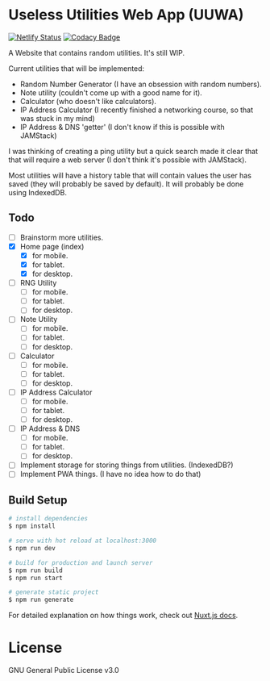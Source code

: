 # Useless Utilities Web App (UUWA)
[![Netlify Status](https://api.netlify.com/api/v1/badges/7a4f8e6b-51cf-431d-9ae7-61fbbc3b53c8/deploy-status)](https://app.netlify.com/sites/nightingale-uuwa/deploys)
[![Codacy Badge](https://app.codacy.com/project/badge/Grade/2710f6f916364253ac85857ae94c413d)](https://www.codacy.com/manual/nise44/UUWA?utm_source=github.com&amp;utm_medium=referral&amp;utm_content=Artipheus/UUWA&amp;utm_campaign=Badge_Grade)

A Website that contains random utilities.
It's still WIP.

Current utilities that will be implemented:
* Random Number Generator (I have an obsession with random numbers).
* Note utility (couldn't come up with a good name for it).
* Calculator (who doesn't like calculators).
* IP Address Calculator (I recently finished a networking course, so that was stuck in my mind)
* IP Address & DNS 'getter' (I don't know if this is possible with JAMStack)

I was thinking of creating a ping utility but a quick search made it clear that that will require a web server (I don't think it's possible with JAMStack).

Most utilities will have a history table that will contain values the user has saved (they will probably be saved by default). It will probably be done using IndexedDB.

## Todo
- [ ] Brainstorm more utilities.
- [x] Home page (index)
  - [x] for mobile.
  - [x] for tablet.
  - [x] for desktop.
- [ ] RNG Utility
  - [ ] for mobile.
  - [ ] for tablet.
  - [ ] for desktop.
- [ ] Note Utility
  - [ ] for mobile.
  - [ ] for tablet.
  - [ ] for desktop.
- [ ] Calculator
  - [ ] for mobile.
  - [ ] for tablet.
  - [ ] for desktop.
- [ ] IP Address Calculator
  - [ ] for mobile.
  - [ ] for tablet.
  - [ ] for desktop.
- [ ] IP Address & DNS
  - [ ] for mobile.
  - [ ] for tablet.
  - [ ] for desktop.
- [ ] Implement storage for storing things from utilities. (IndexedDB?)
- [ ] Implement PWA things. (I have no idea how to do that)

## Build Setup

```bash
# install dependencies
$ npm install

# serve with hot reload at localhost:3000
$ npm run dev

# build for production and launch server
$ npm run build
$ npm run start

# generate static project
$ npm run generate
```

For detailed explanation on how things work, check out [Nuxt.js docs](https://nuxtjs.org).

# License
GNU General Public License v3.0
